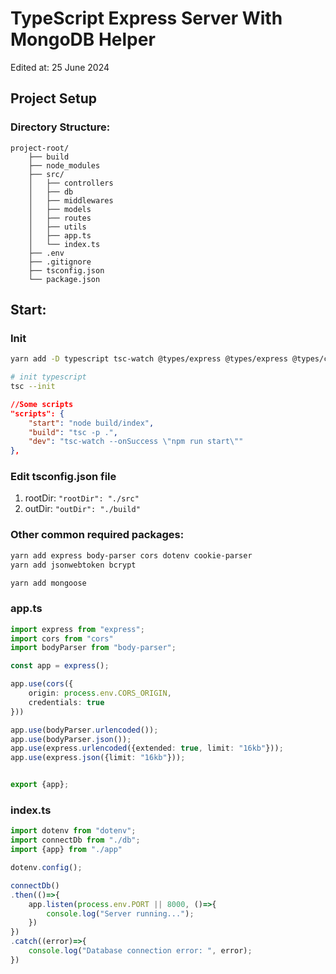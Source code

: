 # TypeScript Express Server With MongoDB Helper
Edited at: 25 June 2024

## Project Setup

### Directory Structure:
```
project-root/
    ├── build
    ├── node_modules
    ├── src/
    │   ├── controllers
    │   ├── db
    │   ├── middlewares
    │   ├── models
    │   ├── routes
    │   ├── utils
    │   ├── app.ts
    │   └── index.ts
    ├── .env
    ├── .gitignore
    ├── tsconfig.json
    └── package.json
```


## Start:
### Init
```bash
yarn add -D typescript tsc-watch @types/express @types/express @types/cors

# init typescript
tsc --init
```

```json
//Some scripts
"scripts": {
    "start": "node build/index",
    "build": "tsc -p .",
    "dev": "tsc-watch --onSuccess \"npm run start\""
},
```

### Edit tsconfig.json file
1. rootDir: `"rootDir": "./src"`
2. outDir: `"outDir": "./build"`


### Other common required packages:
```bash
yarn add express body-parser cors dotenv cookie-parser
yarn add jsonwebtoken bcrypt

yarn add mongoose
```


### app.ts
```ts
import express from "express";
import cors from "cors"
import bodyParser from "body-parser";

const app = express();

app.use(cors({
    origin: process.env.CORS_ORIGIN,
    credentials: true
}))

app.use(bodyParser.urlencoded());
app.use(bodyParser.json());
app.use(express.urlencoded({extended: true, limit: "16kb"}));
app.use(express.json({limit: "16kb"}));


export {app};
```


### index.ts
```ts
import dotenv from "dotenv";
import connectDb from "./db";
import {app} from "./app"

dotenv.config();

connectDb()
.then(()=>{
    app.listen(process.env.PORT || 8000, ()=>{
        console.log("Server running...");
    })
})
.catch((error)=>{
    console.log("Database connection error: ", error);
})

```
